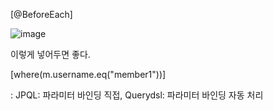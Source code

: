 [@BeforeEach]

![image](https://user-images.githubusercontent.com/108928206/194848553-5e863958-4965-46d7-91dc-d67bd96643fc.png)

이렇게 넣어두면 좋다.

[where(m.username.eq("member1"))]

: JPQL: 파라미터 바인딩 직접, Querydsl: 파라미터 바인딩 자동 처리
  
